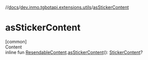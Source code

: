 //[docs](../../index.md)/[dev.inmo.tgbotapi.extensions.utils](index.md)/[asStickerContent](as-sticker-content.md)



# asStickerContent  
[common]  
Content  
inline fun [ResendableContent](../dev.inmo.tgbotapi.types.message.content.abstracts/-resendable-content/index.md).[asStickerContent](as-sticker-content.md)(): [StickerContent](../dev.inmo.tgbotapi.types.message.content.media/-sticker-content/index.md)?  



